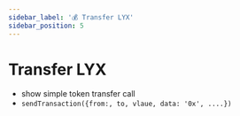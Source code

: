 ```yaml
---
sidebar_label: '💰 Transfer LYX'
sidebar_position: 5
---
```


# Transfer LYX

- show simple token transfer call
- `sendTransaction({from:, to, vlaue, data: '0x', ....})`
